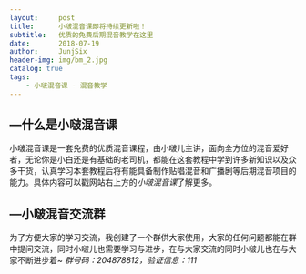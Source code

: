 ```yaml
---
layout:     post
title:      小啵混音课即将持续更新啦！
subtitle:   优质的免费后期混音教学在这里
date:       2018-07-19
author:     JunjSix
header-img: img/bm_2.jpg
catalog: true
tags:
    - 小啵混音课 - 混音教学
---
```


## —什么是小啵混音课
小啵混音课是一套免费的优质混音课程，由小啵儿主讲，面向全方位的混音爱好者，无论你是小白还是有基础的老司机，都能在这套教程中学到许多新知识以及众多干货，认真学习本套教程后将有能具备制作贴唱混音和广播剧等后期混音项目的能力。具体内容可以戳网站右上方的*小啵混音课*了解更多。

## —小啵混音交流群
为了方便大家的学习交流，我创建了一个群供大家使用，大家的任何问题都能在群中提问交流，同时小啵儿也需要学习与进步，在与大家交流的同时小啵儿也在与大家不断进步着~
*群号码：204878812，验证信息：111*






